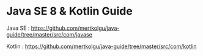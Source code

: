 # Java SE 8 & Kotlin Guide

Java SE : https://github.com/mertkolgu/java-guide/tree/master/src/com/javase

Kotlin : https://github.com/mertkolgu/java-guide/tree/master/src/com/kotlin

